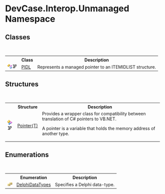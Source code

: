 # DevCase.Interop.Unmanaged Namespace
 




## Classes
&nbsp;<table><tr><th></th><th>Class</th><th>Description</th></tr><tr><td>![Public class](media/pubclass.gif "Public class")![Code example](media/CodeExample.png "Code example")</td><td><a href="T_DevCase_Interop_Unmanaged_PIDL">PIDL</a></td><td>
Represents a managed pointer to an ITEMIDLIST structure.</td></tr></table>

## Structures
&nbsp;<table><tr><th></th><th>Structure</th><th>Description</th></tr><tr><td>![Public structure](media/pubstructure.gif "Public structure")![Code example](media/CodeExample.png "Code example")</td><td><a href="T_DevCase_Interop_Unmanaged_Pointer_1">Pointer(T)</a></td><td>
Provides a wrapper class for compatibility between translation of C# pointers to VB.NET. 

 A pointer is a variable that holds the memory address of another type.</td></tr></table>

## Enumerations
&nbsp;<table><tr><th></th><th>Enumeration</th><th>Description</th></tr><tr><td>![Public enumeration](media/pubenumeration.gif "Public enumeration")</td><td><a href="T_DevCase_Interop_Unmanaged_DelphiDataTypes">DelphiDataTypes</a></td><td>
Specifies a Delphi data-type.</td></tr></table>&nbsp;
